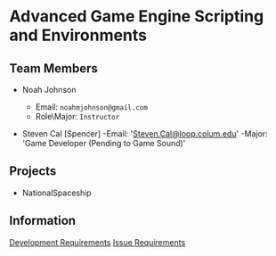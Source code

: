 # Advanced Game Engine Scripting and Environments

## Team Members

- Noah Johnson
    - Email: `noahmjohnson@gmail.com`
    - Role\Major: `Instructor`
    
- Steven Cal [Spencer]
    -Email: 'Steven.Cal@loop.colum.edu'
    -Major: 'Game Developer (Pending to Game Sound)'

## Projects
- NationalSpaceship <a href="https://github.com/IAMColumbia/NationalSpaceship.git"><i class="fa fa-git-square"></i></a>

## Information
<a href="development.md" title="Development">Development Requirements</a>
<a href="issue_requirements.md" title="Issue Requirements">Issue Requirements</a>
